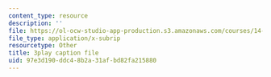 ```yaml
---
content_type: resource
description: ''
file: https://ol-ocw-studio-app-production.s3.amazonaws.com/courses/14-13-psychology-and-economics-spring-2020/97e3d190ddc48b2a31afbd82fa215880_Lhtf6jFM8Vo.srt
file_type: application/x-subrip
resourcetype: Other
title: 3play caption file
uid: 97e3d190-ddc4-8b2a-31af-bd82fa215880
---
```

